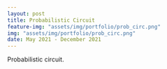 ```yaml
---
layout: post
title: Probabilistic Circuit
feature-img: "assets/img/portfolio/prob_circ.png"
img: "assets/img/portfolio/prob_circ.png"
date: May 2021 - December 2021
---
```


Probabilistic circuit.
